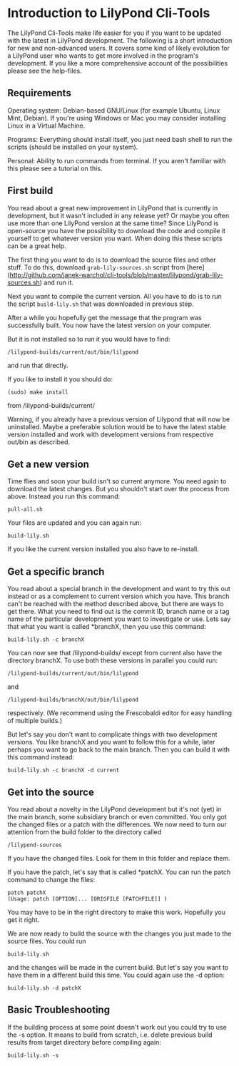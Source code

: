 Introduction to LilyPond Cli-Tools
==================================

The LilyPond Cli-Tools make life easier for you if you want to be updated with the latest in LilyPond development. The following is a short introduction for new and non-advanced users. It covers some kind of likely evolution for a LilyPond user who wants to get more involved in the program's development. If you like a more comprehensive account of the possibilities please see the help-files. 

Requirements
------------

Operating system:
Debian-based GNU/Linux (for example Ubuntu, Linux Mint, Debian).
If you're using Windows or Mac you may consider installing Linux in a Virtual Machine.

Programs: Everything should install itself, you just need bash shell to run the scripts (should be installed on your system).

Personal: Ability to run commands from terminal. If you aren't familiar with this please see a tutorial on this.


First build
-----------

You read about a great new improvement in LilyPond that is currently in development, but it wasn't included in any release yet?  Or maybe you often use more than one LilyPond version at the same time?  Since LilyPond is open-source you have the possibility to download the code and compile it yourself to get whatever version you want. When doing this these scripts can be a great help.

The first thing you want to do is to download the source files and other stuff.
To do this, download `grab-lily-sources.sh` script from [here]
(http://github.com/janek-warchol/cli-tools/blob/master/lilypond/grab-lily-sources.sh)
and run it.

Next you want to compile the current version. All you have to do is to run the script `build-lily.sh` that was downloaded in previous step.

After a while you hopefully get the message that the program was successfully built. You now have the latest version on your computer.

But it is not installed so to run it you would have to find:

	/lilypond-builds/current/out/bin/lilypond

and run that directly. 

If you like to install it you should do:

	(sudo) make install

from /lilypond-builds/current/ 

Warning, if you already have a previous version of Lilypond that will now be uninstalled. Maybe a preferable solution would be to have the latest stable version installed and work with development versions from respective out/bin as described. 

## Get a new version
Time flies and soon your build isn't so current anymore. You need again to download the latest changes. But you shouldn't start over the process from above. Instead you run this command:

	pull-all.sh

Your files are updated and you can again run:

	build-lily.sh

If you like the current version installed you also have to re-install.

## Get a specific branch
You read about a special branch in the development and want to try this out instead or as a complement to current version which you have. This branch can't be reached with the method described above, but there are ways to get there. What you need to find out is the commit ID, branch name or a tag name of the particular development you want to investigate or use. Lets say that what you want is called *branchX, then you use this command:

	build-lily.sh -c branchX

You can now see that /lilypond-builds/ except from current also have the directory branchX. To use both these versions in parallel you could run:

	/lilypond-builds/current/out/bin/lilypond

and

	/lilypond-builds/branchX/out/bin/lilypond 

respectively. (We recommend using the Frescobaldi editor for easy handling of multiple builds.)

But let's say you don't want to complicate things with two development versions. You like branchX and you want to follow this for a while, later perhaps you want to go back to the main branch. Then you can build it with this command instead:

	build-lily.sh -c branchX -d current

## Get into the source
You read about a novelty in the LilyPond development but it's not (yet) in the main branch, some subsidiary branch or even committed. You only got the changed files or a patch with the differences. We now need to turn our attention from the build folder to the directory called 

	/lilypond-sources

If you have the changed files. Look for them in this folder and replace them.

If you have the patch, let's say that is called *patchX. You can run the patch command to change the files:

	patch patchX
	(Usage: patch [OPTION]... [ORIGFILE [PATCHFILE]] )

You may have to be in the right directory to make this work. Hopefully you get it right.

We are now ready to build the source with the changes you just made to the source files. You could run

	build-lily.sh

and the changes will be made in the current build. But let's say you want to have them in a different build this time. You could again use the -d option:

	build-lily.sh -d patchX

## Basic Troubleshooting
If the building process at some point doesn't work out you could try to use the -s option. It means to build from scratch, i.e. delete previous build results from target directory before compiling again:

	build-lily.sh -s
